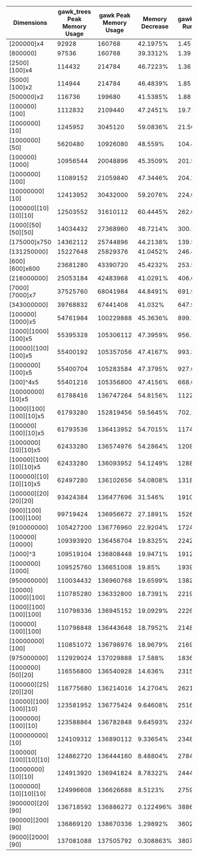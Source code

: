 | Dimensions | gawk_trees Peak Memory Usage | gawk Peak Memory Usage | Memory Decrease | gawk_trees Runtime | gawk Runtime | Slowdown |
|------------|------------------------------|------------------------|-----------------|--------------------|--------------|----------|
| [200000]x4 | 92928 | 160768 | 42.1975% | 1.45 | 0.39 | 271.795% |
| [800000] | 97536 | 160768 | 39.3312% | 1.39 | 0.36 | 286.111% |
| [2500][100]x4 | 114432 | 214784 | 46.7223% | 1.36 | 0.32 | 325% |
| [5000][100]x2 | 114944 | 214784 | 46.4839% | 1.85 | 0.56 | 230.357% |
| [500000]x2 | 116736 | 199680 | 41.5385% | 1.88 | 0.46 | 308.696% |
| [100000][100] | 1112832 | 2109440 | 47.2451% | 19.71 | 5.66 | 248.233% |
| [1000000][10] | 1245952 | 3045120 | 59.0836% | 21.50 | 7.04 | 205.398% |
| [1000000][50] | 5620480 | 10926080 | 48.559% | 104.46 | 17.24 | 505.916% |
| [100000][1000] | 10956544 | 20048896 | 45.3509% | 201.58 | 57.33 | 251.613% |
| [1000000][100] | 11089152 | 21059840 | 47.3446% | 204.22 | 57.69 | 253.995% |
| [10000000][10] | 12413952 | 30432000 | 59.2076% | 224.00 | 73.86 | 203.276% |
| [100000][10][10][10] | 12503552 | 31610112 | 60.4445% | 262.01 | 79.97 | 227.635% |
| [1000][50][50][50] | 14034432 | 27368960 | 48.7214% | 300.10 | 86.32 | 247.66% |
| [175000]x750 | 14362112 | 25744896 | 44.2138% | 139.52 | 35.35 | 294.682% |
| [131250000] | 15227648 | 25829376 | 41.0452% | 246.42 | 66.45 | 270.835% |
| [600][600]x600 | 23681280 | 43390720 | 45.4232% | 253.59 | 62.87 | 303.356% |
| [216000000] | 25053184 | 42483968 | 41.0291% | 406.60 | 110.48 | 268.03% |
| [7000][7000]x7 | 37525760 | 68041984 | 44.8491% | 691.98 | 181.34 | 281.593% |
| [343000000] | 39768832 | 67441408 | 41.032% | 647.94 | 170.87 | 279.201% |
| [100000][1000]x5 | 54761984 | 100229888 | 45.3636% | 899.18 | 288.54 | 211.631% |
| [1000][1000][100]x5 | 55395328 | 105306112 | 47.3959% | 956.15 | 287.95 | 232.054% |
| [10000][100][100]x5 | 55400192 | 105357056 | 47.4167% | 993.38 | 309.39 | 221.077% |
| [1000000][100]x5 | 55400704 | 105283584 | 47.3795% | 927.60 | 274.50 | 237.923% |
| [100]^4x5 | 55401216 | 105356800 | 47.4156% | 668.04 | 166.85 | 300.384% |
| [10000000][10]x5 | 61788416 | 136747264 | 54.8156% | 1122.28 | 354.33 | 216.733% |
| [1000][100][100][10]x5 | 61793280 | 152819456 | 59.5645% | 702.10 | 176.21 | 298.445% |
| [100000][100][10]x5 | 61793536 | 136413952 | 54.7015% | 1174.42 | 376.90 | 211.6% |
| [1000000][10][10]x5 | 62433280 | 136574976 | 54.2864% | 1208.23 | 392.55 | 207.79% |
| [10000][100][10][10]x5 | 62433280 | 136093952 | 54.1249% | 1288.47 | 379.64 | 239.393% |
| [100000][10][10][10]x5 | 62497280 | 136102656 | 54.0808% | 1318.68 | 400.56 | 229.209% |
| [100000][20][20][20] | 93424384 | 136477696 | 31.546% | 1910.47 | 656.39 | 191.057% |
| [900][100][100][100] | 99719424 | 136956672 | 27.1891% | 1526.10 | 580.84 | 162.74% |
| [910000000] | 105427200 | 136776960 | 22.9204% | 1724.27 | 452.00 | 281.476% |
| [100000][10000] | 109393920 | 136456704 | 19.8325% | 2242.11 | 592.15 | 278.639% |
| [1000]^3 | 109519104 | 136808448 | 19.9471% | 1912.45 | 534.21 | 257.996% |
| [1000000][1000] | 109525760 | 136651008 | 19.85% | 1939.25 | 609.42 | 218.212% |
| [950000000] | 110034432 | 136960768 | 19.6599% | 1382.21 | 503.00 | 174.793% |
| [10000][1000][100] | 110785280 | 136332800 | 18.7391% | 2219.26 | 692.41 | 220.512% |
| [1000][100][100][100] | 110798336 | 136945152 | 19.0929% | 2226.10 | 733.51 | 203.486% |
| [100000][100][100] | 110798848 | 136443648 | 18.7952% | 2148.05 | 629.75 | 241.096% |
| [10000000][100] | 110851072 | 136798976 | 18.9679% | 2169.11 | 635.20 | 241.485% |
| [975000000] | 112929024 | 137029888 | 17.588% | 1836.51 | 534.44 | 243.633% |
| [1000000][50][20] | 116556800 | 136540928 | 14.636% | 2315.16 | 761.41 | 204.062% |
| [100000][25][20][20] | 116775680 | 136214016 | 14.2704% | 2621.15 | 807.35 | 224.661% |
| [10000][100][100][10] | 123581952 | 136775424 | 9.64608% | 2516.41 | 903.03 | 178.663% |
| [1000000][100][10] | 123588864 | 136782848 | 9.64593% | 2324.52 | 829.02 | 180.394% |
| [100000000][10] | 124109312 | 136890112 | 9.33654% | 2348.66 | 822.41 | 185.583% |
| [100000][100][10][10] | 124862720 | 136444160 | 8.48804% | 2784.24 | 907.93 | 206.658% |
| [10000000][10][10] | 124913920 | 136941824 | 8.78322% | 2444.14 | 869.21 | 181.191% |
| [1000000][10][10][10] | 124996608 | 136626688 | 8.5123% | 2759.71 | 906.66 | 204.382% |
| [900000][20][90] | 136718592 | 136886272 | 0.122496% | 3886.80 | 1081.13 | 259.513% |
| [90000][200][90] | 136869120 | 138670336 | 1.29892% | 3602.44 | 1106.44 | 225.588% |
| [9000][2000][90] | 137081088 | 137505792 | 0.308863% | 3807.07 | 1135.90 | 235.159% |
